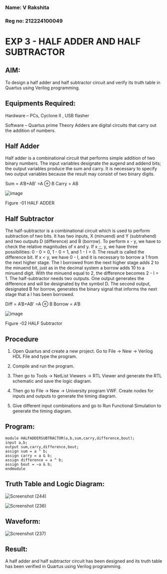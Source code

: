 ### Name: V Rakshita
### Reg no: 212224100049

# EXP 3 - HALF ADDER AND HALF SUBTRACTOR

## **AIM:**

To design a half adder and half subtractor circuit and verify its truth table in Quartus using Verilog programming.

## **Equipments Required:**

Hardware – PCs, Cyclone II , USB flasher 

Software – Quartus prime Theory Adders are digital circuits that carry out the addition of numbers.

## **Half Adder**

Half adder is a combinational circuit that performs simple addition of two binary numbers. The input variables designate the augend and addend bits; the output variables produce the sum and carry. It is necessary to specify two output variables because the result may consist of two binary digits.

Sum = A’B+AB’ =A ⊕ B Carry = AB

![image](https://github.com/naavaneetha/HALF_ADDER_SUBTRACTOR/assets/154305477/bd4a0b2c-cdbc-4184-ab08-81578f121e1f)

Figure -01 HALF ADDER

## **Half Subtractor**

The half-subtractor is a combinational circuit which is used to perform subtraction of two bits. It has two inputs, X (minuend) and Y (subtrahend) and two outputs D (difference) and B (borrow). To perform x - y, we have to check the relative magnitudes of x and y. If x ;;, y, we have three possibilities: 0 - 0 = 0, 1 - 0 = 1, and 1 - I = 0. The result is called the difference bit. If x < y, we have 0 - I, and it is necessary to borrow a 1 from the next higher stage. The I borrowed from the next higher stage adds 2 to the minuend bit, just as in the decimal system a borrow adds 10 to a minuend digit. With the minuend equal to 2, the difference becomes 2 - I = 1. The half-subtractor needs two outputs. One output generates the difference and will be designated by the symbol D. The second output, designated B for borrow, generates the binary signal that informs the next stage that a I has been borrowed. 

Diff = A’B+AB’ =A ⊕ B
Borrow = A’B

 ![image](https://github.com/naavaneetha/HALF_ADDER_SUBTRACTOR/assets/154305477/d76b099c-513f-4e7c-843a-e2fd028a531a)

Figure -02 HALF Subtractor

## **Procedure**

1. Open Quartus and create a new project. Go to File -> New -> Verilog HDL File and type the program.

2. Compile and run the program.

3. Then go to Tools -> NetList Viewers -> RTL Viewer and generate the RTL schematic and save the logic diagram.

4. Then go to File -> New -> University program VWF. Create nodes for inputs and outputs to generate the timing diagram.

5. Give different input combinations and go to Run Functional Simulation to generate the timing diagram.


## **Program:**

```
module HALFADDERSUBTRACTOR(a,b,sum,carry,difference,bout);
input a,b;
output sum,carry,difference,bout;
assign sum = a ^ b;
assign carry = a & b;
assign difference = a ^ b;
assign bout = ~a & b;
endmodule
```

## **Truth Table and Logic Diagram:**

![Screenshot (244)](https://github.com/user-attachments/assets/42aba29b-2443-4091-aeb7-1d7d8e7cd8c1)

![Screenshot (236)](https://github.com/user-attachments/assets/64071c05-e733-4e44-a094-692b2ecc0da6)

## **Waveform:**
![Screenshot (237)](https://github.com/user-attachments/assets/759e80f8-d091-4f9f-b993-08afc3d14249)

## **Result:**
A half adder and half subtractor circuit has been designed and its truth table has been verified in Quartus using Verilog programming.
